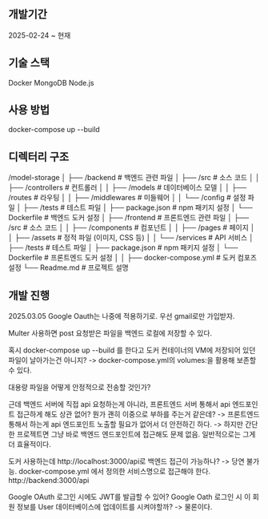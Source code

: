 ## 개발기간
2025-02-24 ~ 현재
## 기술 스택
Docker
MongoDB
Node.js

## 사용 방법
docker-compose up --build



## 디렉터리 구조

/model-storage
│
├── /backend                 # 백엔드 관련 파일
│   ├── /src                 # 소스 코드
│   │   ├── /controllers     # 컨트롤러
│   │   ├── /models          # 데이터베이스 모델
│   │   ├── /routes          # 라우팅
│   │   ├── /middlewares      # 미들웨어
│   │   └── /config          # 설정 파일
│   ├── /tests               # 테스트 파일
│   ├── package.json         # npm 패키지 설정
│   └── Dockerfile           # 백엔드 도커 설정
│
├── /frontend                # 프론트엔드 관련 파일
│   ├── /src                 # 소스 코드
│   │   ├── /components      # 컴포넌트
│   │   ├── /pages           # 페이지
│   │   ├── /assets          # 정적 파일 (이미지, CSS 등)
│   │   └── /services        # API 서비스
│   ├── /tests               # 테스트 파일
│   ├── package.json         # npm 패키지 설정
│   └── Dockerfile           # 프론트엔드 도커 설정
│
│
├── docker-compose.yml       # 도커 컴포즈 설정
└── Readme.md                # 프로젝트 설명


## 개발 진행
2025.03.05
Google Oauth는 나중에 적용하기로.
우선 gmail로만 가입받자.

Multer 사용하면 post 요청받은 파일을 백엔드 로컬에 저장할 수 있다.

혹시 docker-compose up --build 를 한다고 도커 컨테이너의 VM에 저장되어 있던 파일이 날아가는건 아니지?
-> docker-compose.yml의 volumes:을 활용해 보존할 수 있다.

대용량 파일을 어떻게 안정적으로 전송할 것인가?

근데 백엔드 서버에 직접 api 요청하는게 아니라, 프론트엔드 서버 통해서 api 엔드포인트 접근하게 해도 상관 없어? 뭔가 괜히 이중으로 부하를 주는거 같은데?
-> 프론트엔드 통해서 하는게 api 엔드포인트 노출할 필요가 없어서 더 안전하긴 하다.
-> 하지만 간단한 프로젝트면 그냥 바로 백엔드 엔드포인트에 접근해도 문제 없음. 일반적으로는 그게 더 효율적이다.

도커 사용하는데 http://localhost:3000/api로 백엔드 접근이 가능하나?
-> 당연 불가능. docker-compose.yml 에서 정의한 서비스명으로 접근해야 한다. http://backend:3000/api

Google OAuth 로그인 시에도 JWT를 발급할 수 있어?
Google Oath 로그인 시 이 회원 정보를 User 데이터베이스에 업데이트를 시켜야할까? -> 물론이다.